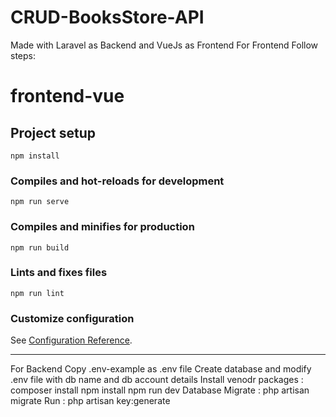 # CRUD-BooksStore-API
Made with Laravel as Backend and VueJs as Frontend
For Frontend Follow steps:
# frontend-vue

## Project setup
```
npm install
```

### Compiles and hot-reloads for development
```
npm run serve
```

### Compiles and minifies for production
```
npm run build
```

### Lints and fixes files
```
npm run lint
```

### Customize configuration
See [Configuration Reference](https://cli.vuejs.org/config/).

-----------------------------------------------------------------------------------------------------
For Backend
Copy .env-example as .env file
Create database and modify .env file with db name and db account details
Install venodr packages : composer install
npm install
npm run dev
Database Migrate : php artisan migrate
Run : php artisan key:generate

